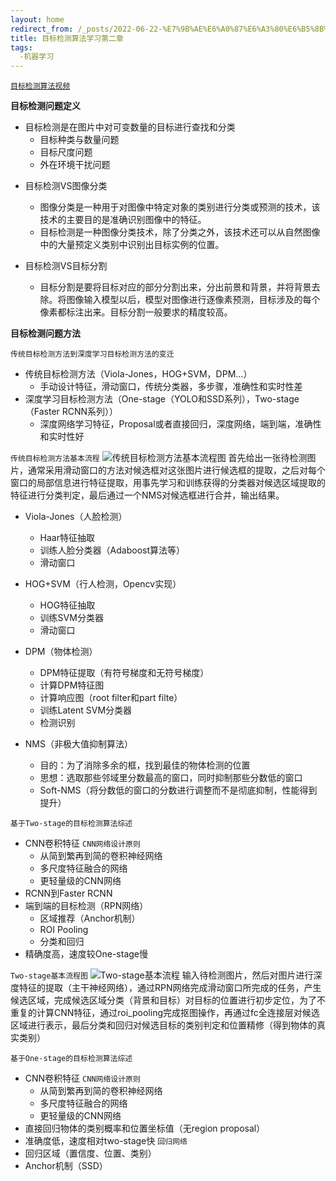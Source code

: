 ```yaml
---
layout: home
redirect_from: /_posts/2022-06-22-%E7%9B%AE%E6%A0%87%E6%A3%80%E6%B5%8B%E7%AE%97%E6%B3%95%E5%AD%A6%E4%B9%A0%E7%AC%AC%E4%BA%8C%E7%AB%A0/
title: 目标检测算法学习第二章
tags:
  -机器学习
---
```

[`目标检测算法视频`](https://www.bilibili.com/video/BV1mU4y1m7dN)

**目标检测问题定义**

- 目标检测是在图片中对可变数量的目标进行查找和分类
  - 目标种类与数量问题
  - 目标尺度问题
  - 外在环境干扰问题

<!-- .slide vertical=true -->

- 目标检测VS图像分类
  - 图像分类是一种用于对图像中特定对象的类别进行分类或预测的技术，该技术的主要目的是准确识别图像中的特征。
  - 目标检测是一种图像分类技术，除了分类之外，该技术还可以从自然图像中的大量预定义类别中识别出目标实例的位置。

- 目标检测VS目标分割
  - 目标分割是要将目标对应的部分分割出来，分出前景和背景，并将背景去除。将图像输入模型以后，模型对图像进行逐像素预测，目标涉及的每个像素都标注出来。目标分割一般要求的精度较高。

<!-- .slide vertical=true -->

**目标检测问题方法**

`传统目标检测方法到深度学习目标检测方法的变迁`
- 传统目标检测方法（Viola-Jones，HOG+SVM，DPM...）
  - 手动设计特征，滑动窗口，传统分类器，多步骤，准确性和实时性差
- 深度学习目标检测方法（One-stage（YOLO和SSD系列），Two-stage（Faster RCNN系列））
  - 深度网络学习特征，Proposal或者直接回归，深度网络，端到端，准确性和实时性好

<!-- .slide vertical=true -->

`传统目标检测方法基本流程`
![传统目标检测方法基本流程图](https://s1.ax1x.com/2022/06/22/jpWAAO.png)
首先给出一张待检测图片，通常采用滑动窗口的方法对候选框对这张图片进行候选框的提取，之后对每个窗口的局部信息进行特征提取，用事先学习和训练获得的分类器对候选区域提取的特征进行分类判定，最后通过一个NMS对候选框进行合并，输出结果。

<!-- .slide vertical=true -->

- Viola-Jones（人脸检测）
  - Haar特征抽取
  - 训练人脸分类器（Adaboost算法等）
  - 滑动窗口

- HOG+SVM（行人检测，Opencv实现）
  - HOG特征抽取
  - 训练SVM分类器
  - 滑动窗口

<!-- .slide vertical=true -->

- DPM（物体检测）
  - DPM特征提取（有符号梯度和无符号梯度）
  - 计算DPM特征图
  - 计算响应图（root filter和part filte）
  - 训练Latent SVM分类器
  - 检测识别

- NMS（非极大值抑制算法）
  - 目的：为了消除多余的框，找到最佳的物体检测的位置
  - 思想：选取那些邻域里分数最高的窗口，同时抑制那些分数低的窗口
  - Soft-NMS（将分数低的窗口的分数进行调整而不是彻底抑制，性能得到提升）

<!-- .slide vertical=true -->

`基于Two-stage的目标检测算法综述`
- CNN卷积特征
`CNN网络设计原则`
  - 从简到繁再到简的卷积神经网络
  - 多尺度特征融合的网络
  - 更轻量级的CNN网络
- RCNN到Faster RCNN
- 端到端的目标检测（RPN网络）
  - 区域推荐（Anchor机制）
  - ROI Pooling
  - 分类和回归
- 精确度高，速度较One-stage慢

<!-- .slide vertical=true -->

`Two-stage基本流程图`
![Two-stage基本流程](https://s1.ax1x.com/2022/06/22/j9WotS.png)
输入待检测图片，然后对图片进行深度特征的提取（主干神经网络），通过RPN网络完成滑动窗口所完成的任务，产生候选区域，完成候选区域分类（背景和目标）对目标的位置进行初步定位，为了不重复的计算CNN特征，通过roi_pooling完成抠图操作，再通过fc全连接层对候选区域进行表示，最后分类和回归对候选目标的类别判定和位置精修（得到物体的真实类别）

<!-- .slide vertical=true -->

`基于One-stage的目标检测算法综述`
- CNN卷积特征
`CNN网络设计原则`
  - 从简到繁再到简的卷积神经网络
  - 多尺度特征融合的网络
  - 更轻量级的CNN网络
- 直接回归物体的类别概率和位置坐标值（无region proposal）
- 准确度低，速度相对two-stage快
`回归网络`
- 回归区域（置信度、位置、类别）
- Anchor机制（SSD）
